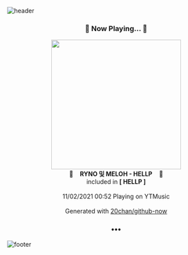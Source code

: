 ![header](https://capsule-render.vercel.app/api?type=wave&height=170&section=header&text=Hi.%20I'm%20SHIFT&fontColor=090707&fontAlignX=45&fontAlignY=65&fontSize=100)

<h3 align="center">🎵 Now Playing... 🎵</h3>
<p align="center">
  <a href="https://music.youtube.com/watch?v=8DY8ZyE_qAw">
    <img width="300" src="https://lh3.googleusercontent.com/hsAJ7rMl4A_XQvUE-_1Bgz5Y8C-EoNdfCV7KNuqBe3coHzuBMIhzyY2fQilQGmENJrchL-GCMRks8Z0">
  </a>
  <br>
  🎵&nbsp&nbsp&nbsp <b>RYNO 및 MELOH - HELLP</b> &nbsp&nbsp&nbsp🎵
  <br>
  included in <b>[ HELLP ]</b>
  
  <br />
  <br />
  11/02/2021 00:52 Playing on YTMusic
  <br />
  <br />
  Generated with <a href="https://github.com/20chan/github-now">20chan/github-now</a>
</p>

<h3 align="center">•••</h3>

![footer](https://capsule-render.vercel.app/api?type=wave&height=150&section=footer)
